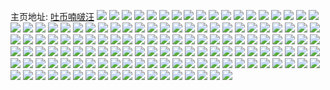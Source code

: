 主页地址: [吐币喃啵汪](https://weibo.com/u/2792191764) 
![](https://wx4.sinaimg.cn/mw2000/a66d7714ly1g7nlnfk9gcj20zk0zkkjl.jpg) 
![](https://wx4.sinaimg.cn/mw2000/a66d7714ly1g7nlnvge2qj20zk0zke81.jpg) 
![](https://wx4.sinaimg.cn/mw2000/a66d7714ly1g78mw34svwj20zk0k0q3y.jpg) 
![](https://wx4.sinaimg.cn/mw2000/a66d7714ly1g6z7sf2bzhj23402c0e85.jpg) 
![](https://wx4.sinaimg.cn/mw2000/a66d7714ly1g6z7spa6eoj23402c0u10.jpg) 
![](https://wx4.sinaimg.cn/mw2000/a66d7714ly1g6z7s44zwzj23402c01l3.jpg) 
![](https://wx4.sinaimg.cn/mw2000/a66d7714ly1g6z7sw2g33j23402c01l0.jpg) 
![](https://wx4.sinaimg.cn/mw2000/a66d7714ly1g6j9exbp7xj21400u0adu.jpg) 
![](https://wx4.sinaimg.cn/mw2000/a66d7714gy1g5lf5e86opj22c02c0hdt.jpg) 
![](https://wx4.sinaimg.cn/mw2000/a66d7714gy1g5lf5evudsj20kk0kkwi1.jpg) 
![](https://wx4.sinaimg.cn/mw2000/a66d7714gy1g5lf5i8pskj22aa17u1f8.jpg) 
![](https://wx4.sinaimg.cn/mw2000/a66d7714gy1g5lf5lj1w8j23402c0x6p.jpg) 
![](https://wx4.sinaimg.cn/mw2000/a66d7714gy1g5lf5mbvv4j21kw16mqhl.jpg) 
![](https://wx4.sinaimg.cn/mw2000/a66d7714gy1g5lf5cnmjaj227r2avhdt.jpg) 
![](https://wx4.sinaimg.cn/mw2000/a66d7714gy1g5lf5ofhbej22c02cgkjl.jpg) 
![](https://wx4.sinaimg.cn/mw2000/a66d7714gy1g5lf5q65utj22c02c0e81.jpg) 
![](https://wx4.sinaimg.cn/mw2000/a66d7714gy1g5lf5rqu2cj22c02d0e81.jpg) 
![](https://wx4.sinaimg.cn/mw2000/a66d7714gy1g5khpk5772j22c02c0khh.jpg) 
![](https://wx4.sinaimg.cn/mw2000/a66d7714gy1g5khq6asjdj23402c0qv6.jpg) 
![](https://wx4.sinaimg.cn/mw2000/a66d7714gy1g5khpd120pj22c02c01ky.jpg) 
![](https://wx4.sinaimg.cn/mw2000/a66d7714gy1g5khqo9oqhj22c02c0x6q.jpg) 
![](https://wx4.sinaimg.cn/mw2000/a66d7714gy1g5khw28t8sj22c02c0npe.jpg) 
![](https://wx4.sinaimg.cn/mw2000/a66d7714gy1g5khwb8hn6j22c02c04qq.jpg) 
![](https://wx4.sinaimg.cn/mw2000/a66d7714gy1g5khwkiypej22c02c0hdu.jpg) 
![](https://wx4.sinaimg.cn/mw2000/a66d7714gy1g5khwerl27j21kw16m1kx.jpg) 
![](https://wx4.sinaimg.cn/mw2000/a66d7714gy1g5khx1wv3zj22c02c0e82.jpg) 
![](https://wx4.sinaimg.cn/mw2000/a66d7714gy1g5ja74fz3sj216o1kue0x.jpg) 
![](https://wx4.sinaimg.cn/mw2000/a66d7714gy1g5ja75wvg6j22302317wi.jpg) 
![](https://wx4.sinaimg.cn/mw2000/a66d7714gy1g5ja76klm2j20ku15ok4i.jpg) 
![](https://wx4.sinaimg.cn/mw2000/a66d7714gy1g5ja73vpeij21601kg4qp.jpg) 
![](https://wx4.sinaimg.cn/mw2000/a66d7714gy1g5ja799uaxj22bg340hdv.jpg) 
![](https://wx4.sinaimg.cn/mw2000/a66d7714gy1g5ja7aa1ixj216o1kukij.jpg) 
![](https://wx4.sinaimg.cn/mw2000/a66d7714gy1g5ja7ay4vsj216o1kue75.jpg) 
![](https://wx4.sinaimg.cn/mw2000/a66d7714gy1g5ja7ccam8j216o1kue81.jpg) 
![](https://wx4.sinaimg.cn/mw2000/a66d7714gy1g5ja7dlzbxj216o1kuhdt.jpg) 
![](https://wx4.sinaimg.cn/mw2000/a66d7714gy1g5i6ua4b1aj23402c04qq.jpg) 
![](https://wx4.sinaimg.cn/mw2000/a66d7714gy1g5i6uc4b3oj23402c04qq.jpg) 
![](https://wx4.sinaimg.cn/mw2000/a66d7714gy1g5i6u7xtxej23402c0b2a.jpg) 
![](https://wx4.sinaimg.cn/mw2000/a66d7714gy1g5i6u5pnkbj22c02c01kz.jpg) 
![](https://wx4.sinaimg.cn/mw2000/a66d7714gy1g5i6tvgdeoj23402c04qt.jpg) 
![](https://wx4.sinaimg.cn/mw2000/a66d7714gy1g5i6u1sc7qj22c02c0qv7.jpg) 
![](https://wx4.sinaimg.cn/mw2000/a66d7714gy1g5i6tpo26xj216o1kub29.jpg) 
![](https://wx4.sinaimg.cn/mw2000/a66d7714gy1g5i6tlxrvuj216o1kue4b.jpg) 
![](https://wx4.sinaimg.cn/mw2000/a66d7714gy1g5i6ue78l0j22c02c0e84.jpg) 
![](https://wx4.sinaimg.cn/mw2000/a66d7714gy1g5h2siq2qsj22c02c0u0x.jpg) 
![](https://wx4.sinaimg.cn/mw2000/a66d7714gy1g5h2soty4ej23402c0npe.jpg) 
![](https://wx4.sinaimg.cn/mw2000/a66d7714gy1g5h2sskx9oj22c02c0u0x.jpg) 
![](https://wx4.sinaimg.cn/mw2000/a66d7714gy1g5h2swci7aj22c02c0x6p.jpg) 
![](https://wx4.sinaimg.cn/mw2000/a66d7714gy1g5h2tbnodnj23402c0b2a.jpg) 
![](https://wx4.sinaimg.cn/mw2000/a66d7714gy1g5h2tjchcrj22c02c0x6p.jpg) 
![](https://wx4.sinaimg.cn/mw2000/a66d7714gy1g5h2t6djb3j22c02c0e82.jpg) 
![](https://wx4.sinaimg.cn/mw2000/a66d7714gy1g5h2t1ekmvj23402c0kjm.jpg) 
![](https://wx4.sinaimg.cn/mw2000/a66d7714gy1g5h2tfn55vj22io1wc7wi.jpg) 
![](https://wx4.sinaimg.cn/mw2000/a66d7714ly1g5gs236vx7j23402c0b2b.jpg) 
![](https://wx4.sinaimg.cn/mw2000/a66d7714ly1g5gs2516ycj21jr1ci4k6.jpg) 
![](https://wx4.sinaimg.cn/mw2000/a66d7714ly1g4ziq30tltj22c02dg4qq.jpg) 
![](https://wx4.sinaimg.cn/mw2000/a66d7714ly1g4ziq6ag1bj22c02csb2a.jpg) 
![](https://wx4.sinaimg.cn/mw2000/a66d7714ly1g4vkrclc0hj22c02c0x6p.jpg) 
![](https://wx4.sinaimg.cn/mw2000/a66d7714ly1g4vkre41usj22c02c0hdw.jpg) 
![](https://wx4.sinaimg.cn/mw2000/a66d7714ly1g4vkrf0v5yj22c02c0kjl.jpg) 
![](https://wx4.sinaimg.cn/mw2000/a66d7714ly1g4vkrfg2skj20ui0uin4u.jpg) 
![](https://wx4.sinaimg.cn/mw2000/a66d7714ly1g3v2gdywopj22c02c01ky.jpg) 
![](https://wx4.sinaimg.cn/mw2000/a66d7714ly1g3v2ggtlo5j23402c0qv5.jpg) 
![](https://wx4.sinaimg.cn/mw2000/a66d7714ly1g3v2gnkfo2j22c02c0npd.jpg) 
![](https://wx4.sinaimg.cn/mw2000/a66d7714ly1g3v2gq1iznj23402c04qq.jpg) 
![](https://wx4.sinaimg.cn/mw2000/a66d7714ly1g3v2gl7tzsj23402c07wi.jpg) 
![](https://wx4.sinaimg.cn/mw2000/a66d7714ly1g3v2l4g25rj23402c0npe.jpg) 
![](https://wx4.sinaimg.cn/mw2000/a66d7714ly1g3nov2ft4zj22c02dgb2a.jpg) 
![](https://wx4.sinaimg.cn/mw2000/a66d7714ly1g3nov3hrvej22c02c04qr.jpg) 
![](https://wx4.sinaimg.cn/mw2000/a66d7714ly1g3nov56l3cj22c02d4b2c.jpg) 
![](https://wx4.sinaimg.cn/mw2000/a66d7714ly1g3nov6cgumj22c02c0b2b.jpg) 
![](https://wx4.sinaimg.cn/mw2000/a66d7714ly1g3nov80v0uj23402c0hdv.jpg) 
![](https://wx4.sinaimg.cn/mw2000/a66d7714ly1g3nov9iiduj22c02dchdw.jpg) 
![](https://wx4.sinaimg.cn/mw2000/a66d7714ly1g3novb5eaoj22c02bwnpf.jpg) 
![](https://wx4.sinaimg.cn/mw2000/a66d7714ly1g3nov1621gj22c02co1l0.jpg) 
![](https://wx4.sinaimg.cn/mw2000/a66d7714ly1g3novcan3rj22c02dk4qr.jpg) 
![](https://wx4.sinaimg.cn/mw2000/a66d7714ly1g3dyupffa4j20ku0ku0xj.jpg) 
![](https://wx4.sinaimg.cn/mw2000/a66d7714ly1g2v48g6gkmj21o01o04qp.jpg) 
![](https://wx4.sinaimg.cn/mw2000/a66d7714ly1g2q5q3bw7rj20ku1caqnl.jpg) 
![](https://wx4.sinaimg.cn/mw2000/a66d7714ly1g2q5q3019wj20ku1kre0w.jpg) 
![](https://wx4.sinaimg.cn/mw2000/a66d7714ly1g2q5q3q1dhj20ku163qik.jpg) 
![](https://wx4.sinaimg.cn/mw2000/a66d7714ly1g2q5q3ys1nj20k914xwnl.jpg) 
![](https://wx4.sinaimg.cn/mw2000/a66d7714ly1g2g8xdnglfj22so26z4qp.jpg) 
![](https://wx4.sinaimg.cn/mw2000/a66d7714ly1g2g8xe2bzoj20u011i0xp.jpg) 
![](https://wx4.sinaimg.cn/mw2000/a66d7714ly1g2g8xcw6y9j22c02c0qv5.jpg) 
![](https://wx4.sinaimg.cn/mw2000/a66d7714ly1g0ul6i1rmtj22c02c0hdt.jpg) 
![](https://wx4.sinaimg.cn/mw2000/a66d7714ly1g0ul6geaufj22c02c0u0x.jpg) 
![](https://wx4.sinaimg.cn/mw2000/a66d7714ly1fztl8lsrilj22c02co1l2.jpg) 
![](https://wx4.sinaimg.cn/mw2000/a66d7714ly1fztla06jd5j22c02e07wn.jpg) 
![](https://wx4.sinaimg.cn/mw2000/a66d7714ly1fztla89ckij22c02c04qq.jpg) 
![](https://wx4.sinaimg.cn/mw2000/a66d7714ly1fztlaheai7j22c02c0e82.jpg) 
![](https://wx4.sinaimg.cn/mw2000/a66d7714ly1fybrhvxapmj21o01o0hdv.jpg) 
![](https://wx4.sinaimg.cn/mw2000/a66d7714ly1fybritirdpj21o01o0hdv.jpg) 
![](https://wx4.sinaimg.cn/mw2000/a66d7714ly1fybrkq8emhj21o01o0kjn.jpg) 
![](https://wx4.sinaimg.cn/mw2000/a66d7714ly1fy50ev32j7j21o01o01kx.jpg) 
![](https://wx4.sinaimg.cn/mw2000/a66d7714ly1fxqhbijxbuj22c02c04qv.jpg) 
![](https://wx4.sinaimg.cn/mw2000/a66d7714ly1fxqhbk1ozyj20ui0ui7wh.jpg) 
![](https://wx4.sinaimg.cn/mw2000/a66d7714ly1fxqhblq1d3j20ui0uite0.jpg) 
![](https://wx4.sinaimg.cn/mw2000/a66d7714ly1fxqhb9we16j20ui0uik0n.jpg) 
![](https://wx4.sinaimg.cn/mw2000/a66d7714ly1fxmhvkxn34j21hc1hcu0y.jpg) 
![](https://wx4.sinaimg.cn/mw2000/a66d7714ly1fxmhv9va21j21o01o0b2b.jpg) 
![](https://wx4.sinaimg.cn/mw2000/a66d7714ly1fwv3ycz9ofj22c02c0u10.jpg) 
![](https://wx4.sinaimg.cn/mw2000/a66d7714ly1fwv3yixaerj22c02dg4qt.jpg) 
![](https://wx4.sinaimg.cn/mw2000/a66d7714ly1fwv3yoslqdj22c02c01l1.jpg) 
![](https://wx4.sinaimg.cn/mw2000/a66d7714ly1fwv3yuwl0kj22c02c0b2d.jpg) 
![](https://wx4.sinaimg.cn/mw2000/a66d7714ly1fwv3z0shkjj22c02d11l1.jpg) 
![](https://wx4.sinaimg.cn/mw2000/a66d7714ly1fwv3y78n31j22c02c0e86.jpg) 
![](https://wx4.sinaimg.cn/mw2000/a66d7714ly1fwv3z3ox0sj22c02c0x6p.jpg) 
![](https://wx4.sinaimg.cn/mw2000/a66d7714ly1fwv3z4tpxnj20qp0r1ncu.jpg) 
![](https://wx4.sinaimg.cn/mw2000/a66d7714ly1fwv3z5qjogj22c02c01fe.jpg) 
![](https://wx4.sinaimg.cn/mw2000/a66d7714ly1fwrkktgo2nj22c02crb2d.jpg) 
![](https://wx4.sinaimg.cn/mw2000/a66d7714ly1fwrkl3k9e3j22c02cnqv8.jpg) 
![](https://wx4.sinaimg.cn/mw2000/a66d7714ly1fwrkl6g9v2j22c02cx4qp.jpg) 
![](https://wx4.sinaimg.cn/mw2000/a66d7714ly1fwrkl7a27ij20zk0zk7ad.jpg) 
![](https://wx4.sinaimg.cn/mw2000/a66d7714ly1fwrkkj4jxzj22c02c04qp.jpg) 
![](https://wx4.sinaimg.cn/mw2000/a66d7714ly1fwrkl7vvv7j20ui0ui43e.jpg) 
![](https://wx4.sinaimg.cn/mw2000/a66d7714ly1fwrklknczoj22c02c0kjq.jpg) 
![](https://wx4.sinaimg.cn/mw2000/a66d7714ly1fwrkloshq6j22c02c07wi.jpg) 
![](https://wx4.sinaimg.cn/mw2000/a66d7714ly1fwrklrz4alj22c02c0e81.jpg) 
![](https://wx4.sinaimg.cn/mw2000/a66d7714ly1fwf1djjusjj21o01o0hdv.jpg) 
![](https://wx4.sinaimg.cn/mw2000/a66d7714ly1fuao0bgqt4j21nu1rf1kx.jpg) 
![](https://wx4.sinaimg.cn/mw2000/a66d7714ly1ft530ealy5j20yi0yi15q.jpg) 
![](https://wx4.sinaimg.cn/mw2000/a66d7714ly1ft530viixxj21w01w01l1.jpg) 
![](https://wx4.sinaimg.cn/mw2000/a66d7714ly1ft53108ycjj22c02byhdt.jpg) 
![](https://wx4.sinaimg.cn/mw2000/a66d7714ly1ft530y2fa3j22c02c0b2a.jpg) 
![](https://wx4.sinaimg.cn/mw2000/a66d7714ly1ft530k4ndpj22c02c0hdy.jpg) 
![](https://wx4.sinaimg.cn/mw2000/a66d7714ly1ft530qln50j21w01w0kjq.jpg) 
![](https://wx4.sinaimg.cn/mw2000/a66d7714ly1frvh6dmwslj22c02c0npd.jpg) 
![](https://wx4.sinaimg.cn/mw2000/a66d7714ly1frvh6loklmj23k02o0e83.jpg) 
![](https://wx4.sinaimg.cn/mw2000/a66d7714ly1frvh69sf93j22c02c0npd.jpg) 
![](https://wx4.sinaimg.cn/mw2000/a66d7714ly1frvh6oulufj22c02c0e81.jpg) 
![](https://wx4.sinaimg.cn/mw2000/a66d7714ly1frvh6pc1ljj20zk0qowkb.jpg) 
![](https://wx4.sinaimg.cn/mw2000/a66d7714ly1frvh6rxtzwj22c02c04qp.jpg) 
![](https://wx4.sinaimg.cn/mw2000/a66d7714ly1frvh7dzkdqj22io1w01l4.jpg) 
![](https://wx4.sinaimg.cn/mw2000/a66d7714ly1frvh7fnrxlj20qo0zkdla.jpg) 
![](https://wx4.sinaimg.cn/mw2000/a66d7714ly1frvh7g192rj20zk0qon1x.jpg) 
